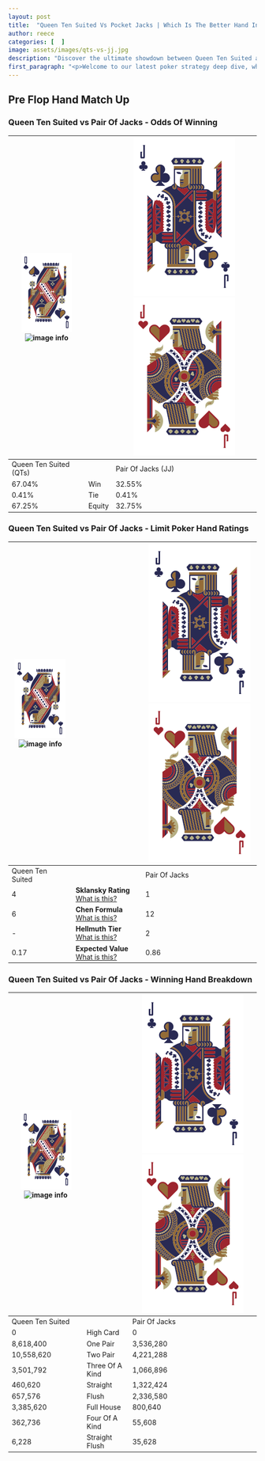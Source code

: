 ```yaml
---
layout: post
title:  "Queen Ten Suited Vs Pocket Jacks | Which Is The Better Hand In Poker? A Complete Guide"
author: reece
categories: [  ]
image: assets/images/qts-vs-jj.jpg
description: "Discover the ultimate showdown between Queen Ten Suited and Pair Of Jacks in poker! Uncover the odds, strategies, and scenarios where one hand triumphs over the other. Get ready to up your poker game with this thrilling analysis."
first_paragraph: "<p>Welcome to our latest poker strategy deep dive, where we're pitting two distinct hands against each other in a high-stakes showdown: Queen Ten Suited vs Pair Of Jacks.</p><p>In the dynamic world of poker, every decision counts, and knowing which hand holds the upper hand is key to your success at the table.</p><p>In this article, we'll dissect these two hands, explore the scenarios where one dominates the other, and equip you with the knowledge to make strategic choices that can tip the odds in your favor.</p><p>Get ready to unravel the intriguing dynamics of these poker hands and elevate your game to new heights.</p>"
---
```




[comment]: # (sp0)

## Pre Flop Hand Match Up

<div class="table hand-ratings" markdown="1"> 



### Queen Ten Suited vs Pair Of Jacks - Odds Of Winning


    
| ![image info](assets/images/hand1/Q.png) ![image info](assets/images/hand1/Ts.png) |  | ![image info](assets/images/hand2/J.png) ![image info](assets/images/hand2/Jo.png) |
| -------- | -------- | -------- |
| Queen Ten Suited (QTs) |  | Pair Of Jacks (JJ) |
| 67.04% | Win | 32.55% |
| 0.41% | Tie | 0.41% |
| 67.25% | Equity | 32.75% |




[comment]: # (sp1)



### Queen Ten Suited vs Pair Of Jacks - Limit Poker Hand Ratings


    
| ![image info](assets/images/hand1/Q.png) ![image info](assets/images/hand1/Ts.png) |  | ![image info](assets/images/hand2/J.png) ![image info](assets/images/hand2/Jo.png) |
| -------- | -------- | -------- |
| Queen Ten Suited |  | Pair Of Jacks |
| 4 | **Sklansky Rating** [What is this?](/sklansky-rating-explained) | 1 |
| 6 | **Chen Formula** [What is this?](/chen-formula-explained) | 12 |
| - | **Hellmuth Tier** [What is this?](/Hellmuth-tier-explained) | 2 |
| 0.17 | **Expected Value** [What is this?](/expected-value-explained) | 0.86 |




[comment]: # (sp2)



### Queen Ten Suited vs Pair Of Jacks - Winning Hand Breakdown


    
| ![image info](assets/images/hand1/Q.png) ![image info](assets/images/hand1/Ts.png) |  | ![image info](assets/images/hand2/J.png) ![image info](assets/images/hand2/Jo.png) |
| -------- | -------- | -------- |
| Queen Ten Suited |  | Pair Of Jacks |
| 0 | High Card | 0 |
| 8,618,400 | One Pair | 3,536,280 |
| 10,558,620 | Two Pair | 4,221,288 |
| 3,501,792 | Three Of A Kind | 1,066,896 |
| 460,620 | Straight | 1,322,424 |
| 657,576 | Flush | 2,336,580 |
| 3,385,620 | Full House | 800,640 |
| 362,736 | Four Of A Kind | 55,608 |
| 6,228 | Straight Flush | 35,628 |




[comment]: # (sp3)



</div>

[comment]: # (sp4)



[comment]: # (sp5)


